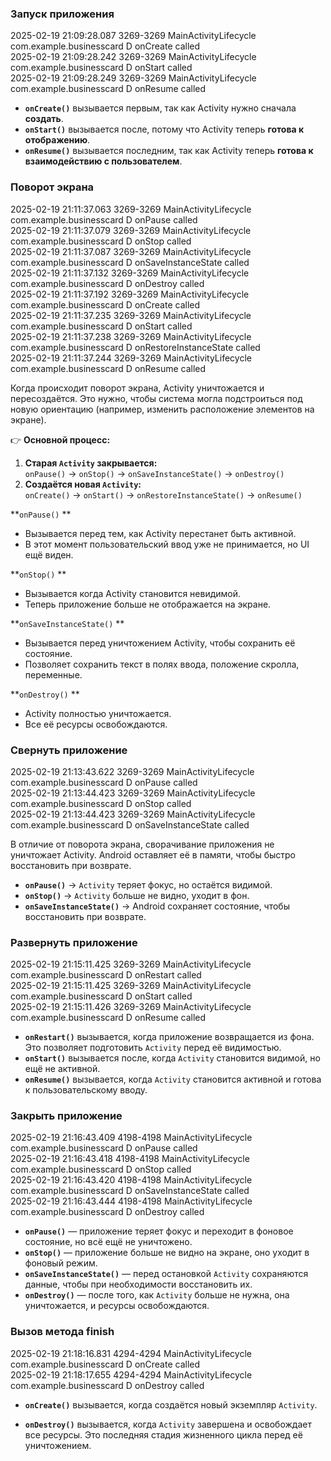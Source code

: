 ### Запуск приложения 

2025-02-19 21:09:28.087  3269-3269  MainActivityLifecycle   com.example.businesscard             D  onCreate called  
2025-02-19 21:09:28.242  3269-3269  MainActivityLifecycle   com.example.businesscard             D  onStart called  
2025-02-19 21:09:28.249  3269-3269  MainActivityLifecycle   com.example.businesscard             D  onResume called  

- **`onCreate()`** вызывается первым, так как Activity нужно сначала **создать**.
- **`onStart()`** вызывается после, потому что Activity теперь **готова к отображению**.
- **`onResume()`** вызывается последним, так как Activity теперь **готова к взаимодействию с пользователем**.

### Поворот экрана

2025-02-19 21:11:37.063  3269-3269  MainActivityLifecycle   com.example.businesscard             D  onPause called  
2025-02-19 21:11:37.079  3269-3269  MainActivityLifecycle   com.example.businesscard             D  onStop called  
2025-02-19 21:11:37.087  3269-3269  MainActivityLifecycle   com.example.businesscard             D  onSaveInstanceState called  
2025-02-19 21:11:37.132  3269-3269  MainActivityLifecycle   com.example.businesscard             D  onDestroy called  
2025-02-19 21:11:37.192  3269-3269  MainActivityLifecycle   com.example.businesscard             D  onCreate called  
2025-02-19 21:11:37.235  3269-3269  MainActivityLifecycle   com.example.businesscard             D  onStart called  
2025-02-19 21:11:37.238  3269-3269  MainActivityLifecycle   com.example.businesscard             D  onRestoreInstanceState called  
2025-02-19 21:11:37.244  3269-3269  MainActivityLifecycle   com.example.businesscard             D  onResume called  

Когда происходит поворот экрана, Activity уничтожается и пересоздаётся. Это нужно, чтобы система могла подстроиться под новую ориентацию (например, изменить расположение элементов на экране).

👉 **Основной процесс:**

1. **Старая `Activity` закрывается:**  
    `onPause()` → `onStop()` → `onSaveInstanceState()` → `onDestroy()`
2. **Создаётся новая `Activity`:**  
    `onCreate()` → `onStart()` → `onRestoreInstanceState()` → `onResume()`

**`onPause()` **

- Вызывается перед тем, как Activity перестанет быть активной.
- В этот момент пользовательский ввод уже не принимается, но UI ещё виден.

**`onStop()` **

- Вызывается когда Activity становится невидимой.
- Теперь приложение больше не отображается на экране.

 **`onSaveInstanceState()` **

- Вызывается перед уничтожением Activity, чтобы сохранить её состояние.
- Позволяет сохранить текст в полях ввода, положение скролла, переменные.

**`onDestroy()` **

- Activity полностью уничтожается.
- Все её ресурсы освобождаются.

### Свернуть приложение

2025-02-19 21:13:43.622  3269-3269  MainActivityLifecycle   com.example.businesscard             D  onPause called  
2025-02-19 21:13:44.423  3269-3269  MainActivityLifecycle   com.example.businesscard             D  onStop called  
2025-02-19 21:13:44.423  3269-3269  MainActivityLifecycle   com.example.businesscard             D  onSaveInstanceState called  

В отличие от поворота экрана, сворачивание приложения не уничтожает Activity. Android оставляет её в памяти, чтобы быстро восстановить при возврате.

- **`onPause()`** → `Activity` теряет фокус, но остаётся видимой.
- **`onStop()`** → `Activity` больше не видно, уходит в фон.
- **`onSaveInstanceState()`** → Android сохраняет состояние, чтобы восстановить при возврате.

### Развернуть приложение 

2025-02-19 21:15:11.425  3269-3269  MainActivityLifecycle   com.example.businesscard             D  onRestart called  
2025-02-19 21:15:11.425  3269-3269  MainActivityLifecycle   com.example.businesscard             D  onStart called  
2025-02-19 21:15:11.426  3269-3269  MainActivityLifecycle   com.example.businesscard             D  onResume called  

- **`onRestart()`** вызывается, когда приложение возвращается из фона. Это позволяет подготовить `Activity` перед её видимостью.
- **`onStart()`** вызывается после, когда `Activity` становится видимой, но ещё не активной.
- **`onResume()`** вызывается, когда `Activity` становится активной и готова к пользовательскому вводу.

### Закрыть приложение

2025-02-19 21:16:43.409  4198-4198  MainActivityLifecycle   com.example.businesscard             D  onPause called  
2025-02-19 21:16:43.418  4198-4198  MainActivityLifecycle   com.example.businesscard             D  onStop called  
2025-02-19 21:16:43.420  4198-4198  MainActivityLifecycle   com.example.businesscard             D  onSaveInstanceState called  
2025-02-19 21:16:43.444  4198-4198  MainActivityLifecycle   com.example.businesscard             D  onDestroy called  

- **`onPause()`** — приложение теряет фокус и переходит в фоновое состояние, но всё ещё не уничтожено.
- **`onStop()`** — приложение больше не видно на экране, оно уходит в фоновый режим.
- **`onSaveInstanceState()`** — перед остановкой `Activity` сохраняются данные, чтобы при необходимости восстановить их.
- **`onDestroy()`** — после того, как `Activity` больше не нужна, она уничтожается, и ресурсы освобождаются.

### Вызов метода finish

2025-02-19 21:18:16.831  4294-4294  MainActivityLifecycle   com.example.businesscard             D  onCreate called  
2025-02-19 21:18:17.655  4294-4294  MainActivityLifecycle   com.example.businesscard             D  onDestroy called  

- **`onCreate()`** вызывается, когда создаётся новый экземпляр `Activity`. 
    
- **`onDestroy()`** вызывается, когда `Activity` завершена и освобождает все ресурсы. Это последняя стадия жизненного цикла перед её уничтожением.
